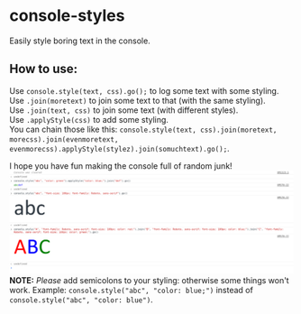 # console-styles
Easily style boring text in the console.
## How to use:
Use `console.style(text, css).go();` to log some text with some styling.  
Use `.join(moretext)` to join some text to that (with the same styling).  
Use `.join(text, css)` to join some text (with different styles).  
Use `.applyStyle(css)` to add some styling.  
You can chain those like this: `console.style(text, css).join(moretext, morecss).join(evenmoretext, evenmorecss).applyStyle(stylez).join(somuchtext).go();`.

I hope you have fun making the console full of random junk!
![Example](example.png)
**NOTE:** *Please* add semicolons to your styling: otherwise some things won't work. Example: `console.style("abc", "color: blue;")` instead of `console.style("abc", "color: blue")`.
